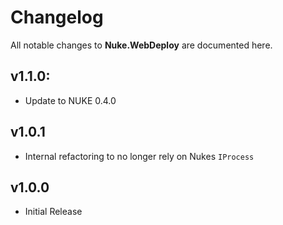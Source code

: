 # Changelog

All notable changes to **Nuke.WebDeploy** are documented here.

## v1.1.0:
- Update to NUKE 0.4.0

## v1.0.1
- Internal refactoring to no longer rely on Nukes `IProcess`

## v1.0.0
- Initial Release
